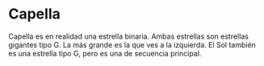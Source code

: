 # Capella

Capella es en realidad una estrella binaria. Ambas estrellas son estrellas
gigantes tipo G. La más grande es la que ves a la izquierda. El Sol también es
una estrella tipo G, pero es una de secuencia principal.

